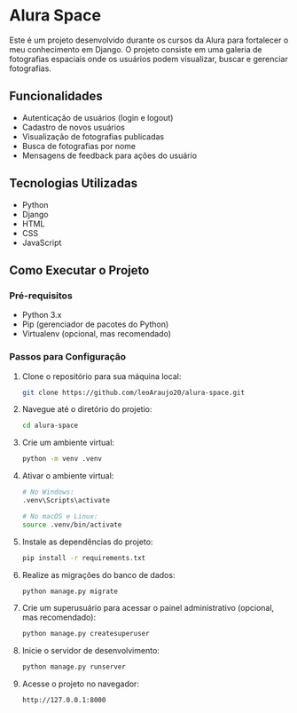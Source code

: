 # Alura Space

Este é um projeto desenvolvido durante os cursos da Alura para fortalecer o meu conhecimento em Django. O projeto consiste em uma galeria de fotografias espaciais onde os usuários podem visualizar, buscar e gerenciar fotografias.

## Funcionalidades

- Autenticação de usuários (login e logout)
- Cadastro de novos usuários
- Visualização de fotografias publicadas
- Busca de fotografias por nome
- Mensagens de feedback para ações do usuário

## Tecnologias Utilizadas

- Python
- Django
- HTML
- CSS
- JavaScript

## Como Executar o Projeto

### Pré-requisitos

- Python 3.x
- Pip (gerenciador de pacotes do Python)
- Virtualenv (opcional, mas recomendado)

### Passos para Configuração

1. Clone o repositório para sua máquina local:
   ```sh
   git clone https://github.com/leoAraujo20/alura-space.git

2. Navegue até o diretório do projetio:
   ```sh
   cd alura-space

3. Crie um ambiente virtual:
   ```sh
   python -m venv .venv

4. Ativar o ambiente virtual:
   ```sh
   # No Windows:
   .venv\Scripts\activate

   # No macOS e Linux:
   source .venv/bin/activate
   ```

5. Instale as dependências do projeto:
   ```sh
   pip install -r requirements.txt
   ```

6. Realize as migrações do banco de dados:
   ```sh
   python manage.py migrate
   ```

7. Crie um superusuário para acessar o painel administrativo (opcional, mas recomendado):
   ```sh
   python manage.py createsuperuser
   ```

8. Inicie o servidor de desenvolvimento:
   ```sh
   python manage.py runserver
   ```

9. Acesse o projeto no navegador:
   ```sh
   http://127.0.0.1:8000
   ```
   
    

